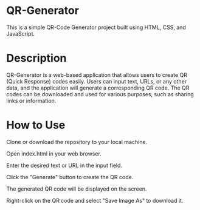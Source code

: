 # QR-Generator

This is a simple QR-Code Generator project built using HTML, CSS, and JavaScript.

# Description

QR-Generator is a web-based application that allows users to create QR (Quick Response) codes easily. Users can input text, URLs, or any other data, and the application will generate a corresponding QR code. The QR codes can be downloaded and used for various purposes, such as sharing links or information.

# How to Use

Clone or download the repository to your local machine.

Open index.html in your web browser.

Enter the desired text or URL in the input field.

Click the "Generate" button to create the QR code.

The generated QR code will be displayed on the screen.

Right-click on the QR code and select "Save Image As" to download it.
